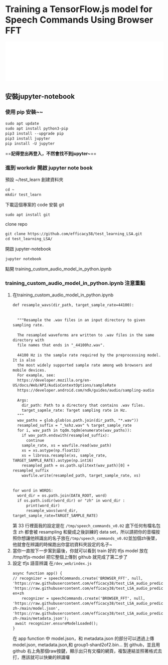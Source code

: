 # Training a TensorFlow.js model for Speech Commands Using Browser FFT
<img src="./markups/info-markup.svg"></img><br>
## 安裝jupyter-notebook
### 使用 pip 安裝~~
```
sudo apt update
sudo apt install python3-pip
pip3 install --upgrade pip
pip3 install jupyter
pip install -U jupyter
```

==**記得登出再登入，不然會找不到jupyter~**==

### 進到 workdir 開啟 jupyter note book
預設 ~/test_learn
創建資料夾
```
cd ~
mkdir test_learn
```
下載這個專案的 code
安裝 git
```
sudo apt install git
```
clone repo
```
git clone https://github.com/efficacy38/test_learning_LSA.git
cd test_learning_LSA/
```
開啟 jupyter-notebook
```
jupyter notebook
```
點開 training_custom_audio_model_in_python.ipynb

### training_custom_audio_model_in_python.ipynb 注意重點
1. 在training_custom_audio_model_in_python.ipynb
    ```python=
    def resample_wavs(dir_path, target_sample_rate=44100):


      """Resample the .wav files in an input directory to given sampling rate.

      The resampled waveforms are written to .wav files in the same directory with
      file names that ends in "_44100hz.wav".

      44100 Hz is the sample rate required by the preprocessing model. It is also
      the most widely supported sample rate among web browsers and mobile devices.
      For example, see:
      https://developer.mozilla.org/en-US/docs/Web/API/AudioContextOptions/sampleRate
      https://developer.android.com/ndk/guides/audio/sampling-audio

      Args:
        dir_path: Path to a directory that contains .wav files.
        target_sapmle_rate: Target sampling rate in Hz.
      """
      wav_paths = glob.glob(os.path.join(dir_path, "*.wav"))
      resampled_suffix = "_%shz.wav" % target_sample_rate
      for i, wav_path in tqdm.tqdm(enumerate(wav_paths)):
        if wav_path.endswith(resampled_suffix):
          continue
        sample_rate, xs = wavfile.read(wav_path)
        xs = xs.astype(np.float32)
        xs = librosa.resample(xs, sample_rate, TARGET_SAMPLE_RATE).astype(np.int16)
        resampled_path = os.path.splitext(wav_path)[0] + resampled_suffix
        wavfile.write(resampled_path, target_sample_rate, xs)


    for word in WORDS:
      word_dir = os.path.join(DATA_ROOT, word)
      if os.path.isdir(word_dir) or "zh" in word_dir :
          print(word_dir)
          resample_wavs(word_dir, target_sample_rate=TARGET_SAMPLE_RATE)
    ```
    第 33 行裡面我的設定是在 `/tmp/speech_commands_v0.02` 底下任何有檔名包含 zh 都會被 resampling 和變成之後訓練的 data set，所以請把你的音檔按照你想讓他辨識出的名子放在`/tmp/speech_commands_v0.02`並加個zh後墜，他就會在辨識的時候跑出你當初資料夾設定的名子~
2. 當你一直按下一步案到最後，你就可以看到 train 好的 tfjs model 放在 /tmp/tfjs-model 把它整個上傳到 github 就完成了第二步了
3. 設定 tfjs 語音辨識
    在`/dev_web/index.js`
    ```jsx=
    async function app() {
    // recognizer = speechCommands.create('BROWSER_FFT', null, 'https://raw.githubusercontent.com/efficacy38/test_LSA_audio_predict/main/model.json', 'https://raw.githubusercontent.com/efficacy38/test_LSA_audio_predict/main/metadata.json');  en+zh
        recognizer = speechCommands.create('BROWSER_FFT', null, 'https://raw.githubusercontent.com/efficacy38/test_LSA_audio_predict-zh-/main/model.json', 'https://raw.githubusercontent.com/efficacy38/test_LSA_audio_predict-zh-/main/metadata.json');
     await recognizer.ensureModelLoaded();
    }
    ```
    在 app function 中 model.json，和 metadata.json 的部分可以透過上傳model.json, metadata.json,和 group1-shard2of2.bin... 到 github，並且用 github 右上角那個raw按鍵，顯示出只有文檔的網頁，複製連結並照著格式去打，應該就可以快樂的辨識囉
